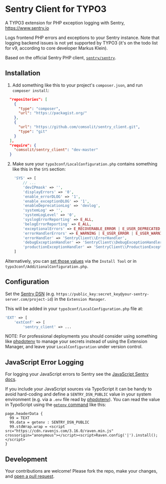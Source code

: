 Sentry Client for TYPO3
=======================

A TYPO3 extension for PHP exception logging with Sentry, https://www.sentry.io

Logs frontend PHP errors and exceptions to your Sentry instance. Note that
logging backend issues is not yet supported by TYPO3 (it's on the todo list
for v9, according to core developer Markus Klein).

Based on the official Sentry PHP client,
[`sentry/sentry`](https://packagist.org/packages/sentry/sentry).

Installation
------------

1. Add something like this to your project's `composer.json`, and run
   `composer install`:

``` json
  "repositories": [
    {
      "type": "composer",
      "url": "https://packagist.org/"
    },
    {
      "url": "https://github.com/comsolit/sentry_client.git",
      "type": "git"
    }
  ],
  "require": {
    "comsolit/sentry_client": "dev-master"
  }
```

2. Make sure your `typo3conf/LocalConfiguration.php` contains something like
   this in the `SYS` section:

``` php
    'SYS' => [
        // ...
        'devIPmask' => '',
        'displayErrors' => '0',
        'enable_errorDLOG' => '1',
        'enable_exceptionDLOG' => '1',
        'enableDeprecationLog' => 'devlog',
        'systemLog' => '',
        'systemLogLevel' => '0',
        'syslogErrorReporting' => E_ALL,
        'belogErrorReporting' => E_ALL,
        'exceptionalErrors' => E_RECOVERABLE_ERROR | E_USER_DEPRECATED,
        'errorHandlerErrors' => E_WARNING | E_USER_ERROR | E_USER_WARNING | E_USER_NOTICE | E_RECOVERABLE_ERROR | E_DEPRECATED | E_USER_DEPRECATED,
        'errorHandler' => 'SentryClient\\ErrorHandler',
        'debugExceptionHandler' => 'SentryClient\\DebugExceptionHandler',
        'productionExceptionHandler' => 'SentryClient\\ProductionExceptionHandler',
    ]
```
Alternatively, you can [set those values](
https://github.com/comsolit/sentry_client/blob/master/ext_localconf.php#L6-L19)
via the `Install Tool` or in `typo3conf/AdditionalConfiguration.php`.

Configuration
-------------

Set the [Sentry DSN](https://docs.sentry.io/quickstart/#about-the-dsn)
(e.g. `https://public_key:secret_key@your-sentry-server.com/project-id`)
in the `Extension Manager`.

This will be added in your `typo3conf/LocalConfiguration.php` file at:

``` php
'EXT' => [
    'extConf' => [
        'sentry_client' => ...
```

NOTE: For professional deployments you should consider using something like
[phpdotenv](https://packagist.org/packages/vlucas/phpdotenv) to manage your
secrets instead of using the Extension Manager, and leave your
`LocalConfiguration` under version control.

JavaScript Error Logging
------------------------

For logging your JavaScript errors to Sentry see the [JavaScript Sentry docs](
https://docs.sentry.io/clients/javascript/).

If you include your JavaScript sources via TypoScript it can be handy to avoid
hard-coding and define a `SENTRY_DSN_PUBLIC` value in your system environment
(e.g. via a `.env` file read by [phpdotenv](https://packagist.org/packages/vlucas/phpdotenv)).
You can read the value in TypoScript using the [`getenv` command](
https://docs.typo3.org/typo3cms/TyposcriptReference/DataTypes/Gettext/Index.html#getenv)
like this:

``` typo3_typoscript
page.headerData {
  99 = TEXT
  99.data = getenv : SENTRY_DSN_PUBLIC
  99.stdWrap.wrap = <script src="https://cdn.ravenjs.com/3.16.0/raven.min.js" crossorigin="anonymous"></script><script>Raven.config('|').install();</script>
}
```

Development
-----------

Your contributions are welcome! Please fork the repo, make your changes, and
[open a pull request](https://github.com/comsolit/sentry_client/pulls).
